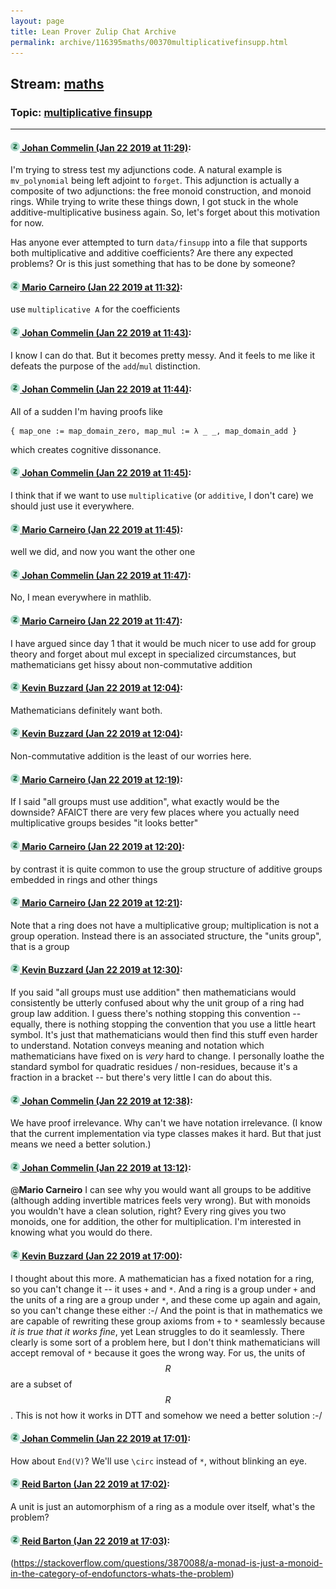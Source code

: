 ```yaml
---
layout: page
title: Lean Prover Zulip Chat Archive 
permalink: archive/116395maths/00370multiplicativefinsupp.html
---
```


## Stream: [maths](index.html)
### Topic: [multiplicative finsupp](00370multiplicativefinsupp.html)

---

#### [![Click to go to Zulip](../../assets/img/zulip2.png) Johan Commelin (Jan 22 2019 at 11:29)](https://leanprover.zulipchat.com/#narrow/stream/116395-maths/topic/multiplicative%20finsupp/near/156594377):
I'm trying to stress test my adjunctions code. A natural example is `mv_polynomial` being left adjoint to `forget`. This adjunction is actually a composite of two adjunctions: the free monoid construction, and monoid rings. While trying to write these things down, I got stuck in the whole additive-multiplicative business again. So, let's forget about this motivation for now.

Has anyone ever attempted to turn `data/finsupp` into a file that supports both multiplicative and additive coefficients? Are there any expected problems? Or is this just something that has to be done by someone?

#### [![Click to go to Zulip](../../assets/img/zulip2.png) Mario Carneiro (Jan 22 2019 at 11:32)](https://leanprover.zulipchat.com/#narrow/stream/116395-maths/topic/multiplicative%20finsupp/near/156594586):
use `multiplicative A` for the coefficients

#### [![Click to go to Zulip](../../assets/img/zulip2.png) Johan Commelin (Jan 22 2019 at 11:43)](https://leanprover.zulipchat.com/#narrow/stream/116395-maths/topic/multiplicative%20finsupp/near/156595162):
I know I can do that. But it becomes pretty messy. And it feels to me like it defeats the purpose of the `add`/`mul` distinction.

#### [![Click to go to Zulip](../../assets/img/zulip2.png) Johan Commelin (Jan 22 2019 at 11:44)](https://leanprover.zulipchat.com/#narrow/stream/116395-maths/topic/multiplicative%20finsupp/near/156595211):
All of a sudden I'm having proofs like
```lean
{ map_one := map_domain_zero, map_mul := λ _ _, map_domain_add }
```
which creates cognitive dissonance.

#### [![Click to go to Zulip](../../assets/img/zulip2.png) Johan Commelin (Jan 22 2019 at 11:45)](https://leanprover.zulipchat.com/#narrow/stream/116395-maths/topic/multiplicative%20finsupp/near/156595229):
I think that if we want to use `multiplicative` (or `additive`, I don't care) we should just use it everywhere.

#### [![Click to go to Zulip](../../assets/img/zulip2.png) Mario Carneiro (Jan 22 2019 at 11:45)](https://leanprover.zulipchat.com/#narrow/stream/116395-maths/topic/multiplicative%20finsupp/near/156595240):
well we did, and now you want the other one

#### [![Click to go to Zulip](../../assets/img/zulip2.png) Johan Commelin (Jan 22 2019 at 11:47)](https://leanprover.zulipchat.com/#narrow/stream/116395-maths/topic/multiplicative%20finsupp/near/156595315):
No, I mean everywhere in mathlib.

#### [![Click to go to Zulip](../../assets/img/zulip2.png) Mario Carneiro (Jan 22 2019 at 11:47)](https://leanprover.zulipchat.com/#narrow/stream/116395-maths/topic/multiplicative%20finsupp/near/156595320):
I have argued since day 1 that it would be much nicer to use add for group theory and forget about mul except in specialized circumstances, but mathematicians get hissy about non-commutative addition

#### [![Click to go to Zulip](../../assets/img/zulip2.png) Kevin Buzzard (Jan 22 2019 at 12:04)](https://leanprover.zulipchat.com/#narrow/stream/116395-maths/topic/multiplicative%20finsupp/near/156596112):
Mathematicians definitely want both.

#### [![Click to go to Zulip](../../assets/img/zulip2.png) Kevin Buzzard (Jan 22 2019 at 12:04)](https://leanprover.zulipchat.com/#narrow/stream/116395-maths/topic/multiplicative%20finsupp/near/156596116):
Non-commutative addition is the least of our worries here.

#### [![Click to go to Zulip](../../assets/img/zulip2.png) Mario Carneiro (Jan 22 2019 at 12:19)](https://leanprover.zulipchat.com/#narrow/stream/116395-maths/topic/multiplicative%20finsupp/near/156596745):
If I said "all groups must use addition", what exactly would be the downside? AFAICT there are very few places where you actually need multiplicative groups besides "it looks better"

#### [![Click to go to Zulip](../../assets/img/zulip2.png) Mario Carneiro (Jan 22 2019 at 12:20)](https://leanprover.zulipchat.com/#narrow/stream/116395-maths/topic/multiplicative%20finsupp/near/156596829):
by contrast it is quite common to use the group structure of additive groups embedded in rings and other things

#### [![Click to go to Zulip](../../assets/img/zulip2.png) Mario Carneiro (Jan 22 2019 at 12:21)](https://leanprover.zulipchat.com/#narrow/stream/116395-maths/topic/multiplicative%20finsupp/near/156596867):
Note that a ring does not have a multiplicative group; multiplication is not a group operation. Instead there is an associated structure, the "units group", that is a group

#### [![Click to go to Zulip](../../assets/img/zulip2.png) Kevin Buzzard (Jan 22 2019 at 12:30)](https://leanprover.zulipchat.com/#narrow/stream/116395-maths/topic/multiplicative%20finsupp/near/156597285):
If you said "all groups must use addition" then mathematicians would consistently be utterly confused about why the unit group of a ring had group law addition. I guess there's nothing stopping this convention -- equally, there is nothing stopping the convention that you use a little heart symbol. It's just that mathematicians would then find this stuff even harder to understand. Notation conveys meaning and notation which mathematicians have fixed on is *very* hard to change. I personally loathe the standard symbol for quadratic residues / non-residues, because it's a fraction in a bracket -- but there's very little I can do about this.

#### [![Click to go to Zulip](../../assets/img/zulip2.png) Johan Commelin (Jan 22 2019 at 12:38)](https://leanprover.zulipchat.com/#narrow/stream/116395-maths/topic/multiplicative%20finsupp/near/156597691):
We have proof irrelevance. Why can't we have notation irrelevance. (I know that the current implementation via type classes makes it hard. But that just means we need a better solution.)

#### [![Click to go to Zulip](../../assets/img/zulip2.png) Johan Commelin (Jan 22 2019 at 13:12)](https://leanprover.zulipchat.com/#narrow/stream/116395-maths/topic/multiplicative%20finsupp/near/156599282):
@**Mario Carneiro** I can see why you would want all groups to be additive (although adding invertible matrices feels very wrong). But with monoids you wouldn't have a clean solution, right? Every ring gives you two monoids, one for addition, the other for multiplication. I'm interested in knowing what you would do there.

#### [![Click to go to Zulip](../../assets/img/zulip2.png) Kevin Buzzard (Jan 22 2019 at 17:00)](https://leanprover.zulipchat.com/#narrow/stream/116395-maths/topic/multiplicative%20finsupp/near/156615639):
I thought about this more. A mathematician has a fixed notation for a ring, so you can't change it -- it uses `+` and `*`. And a ring is a group under `+` and the units of a ring are a group under `*`, and these come up again and again, so you can't change these either :-/ And the point is that in mathematics we are capable of rewriting these group axioms from `+` to `*` seamlessly because *it is true that it works fine*, yet Lean struggles to do it seamlessly. There clearly is some sort of a problem here, but I don't think mathematicians will accept removal of `*` because it goes the wrong way. For us, the units of $$R$$ are a subset of $$R$$. This is not how it works in DTT and somehow we need a better solution :-/

#### [![Click to go to Zulip](../../assets/img/zulip2.png) Johan Commelin (Jan 22 2019 at 17:01)](https://leanprover.zulipchat.com/#narrow/stream/116395-maths/topic/multiplicative%20finsupp/near/156615711):
How about `End(V)`? We'll use `\circ` instead of `*`, without blinking an eye.

#### [![Click to go to Zulip](../../assets/img/zulip2.png) Reid Barton (Jan 22 2019 at 17:02)](https://leanprover.zulipchat.com/#narrow/stream/116395-maths/topic/multiplicative%20finsupp/near/156615835):
A unit is just an automorphism of a ring as a module over itself, what's the problem?

#### [![Click to go to Zulip](../../assets/img/zulip2.png) Reid Barton (Jan 22 2019 at 17:03)](https://leanprover.zulipchat.com/#narrow/stream/116395-maths/topic/multiplicative%20finsupp/near/156615884):
(https://stackoverflow.com/questions/3870088/a-monad-is-just-a-monoid-in-the-category-of-endofunctors-whats-the-problem)

